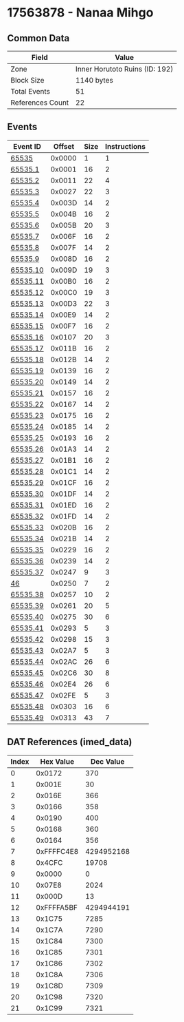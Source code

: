 # 17563878 - Nanaa Mihgo

## Common Data

| Field            | Value                          |
|------------------|--------------------------------|
| Zone             | Inner Horutoto Ruins (ID: 192) |
| Block Size       | 1140 bytes                     |
| Total Events     | 51                             |
| References Count | 22                             |

## Events

| Event ID                  | Offset   |   Size |   Instructions |
|---------------------------|----------|--------|----------------|
| [65535](./65535.md)       | 0x0000   |      1 |              1 |
| [65535.1](./65535.1.md)   | 0x0001   |     16 |              2 |
| [65535.2](./65535.2.md)   | 0x0011   |     22 |              4 |
| [65535.3](./65535.3.md)   | 0x0027   |     22 |              3 |
| [65535.4](./65535.4.md)   | 0x003D   |     14 |              2 |
| [65535.5](./65535.5.md)   | 0x004B   |     16 |              2 |
| [65535.6](./65535.6.md)   | 0x005B   |     20 |              3 |
| [65535.7](./65535.7.md)   | 0x006F   |     16 |              2 |
| [65535.8](./65535.8.md)   | 0x007F   |     14 |              2 |
| [65535.9](./65535.9.md)   | 0x008D   |     16 |              2 |
| [65535.10](./65535.10.md) | 0x009D   |     19 |              3 |
| [65535.11](./65535.11.md) | 0x00B0   |     16 |              2 |
| [65535.12](./65535.12.md) | 0x00C0   |     19 |              3 |
| [65535.13](./65535.13.md) | 0x00D3   |     22 |              3 |
| [65535.14](./65535.14.md) | 0x00E9   |     14 |              2 |
| [65535.15](./65535.15.md) | 0x00F7   |     16 |              2 |
| [65535.16](./65535.16.md) | 0x0107   |     20 |              3 |
| [65535.17](./65535.17.md) | 0x011B   |     16 |              2 |
| [65535.18](./65535.18.md) | 0x012B   |     14 |              2 |
| [65535.19](./65535.19.md) | 0x0139   |     16 |              2 |
| [65535.20](./65535.20.md) | 0x0149   |     14 |              2 |
| [65535.21](./65535.21.md) | 0x0157   |     16 |              2 |
| [65535.22](./65535.22.md) | 0x0167   |     14 |              2 |
| [65535.23](./65535.23.md) | 0x0175   |     16 |              2 |
| [65535.24](./65535.24.md) | 0x0185   |     14 |              2 |
| [65535.25](./65535.25.md) | 0x0193   |     16 |              2 |
| [65535.26](./65535.26.md) | 0x01A3   |     14 |              2 |
| [65535.27](./65535.27.md) | 0x01B1   |     16 |              2 |
| [65535.28](./65535.28.md) | 0x01C1   |     14 |              2 |
| [65535.29](./65535.29.md) | 0x01CF   |     16 |              2 |
| [65535.30](./65535.30.md) | 0x01DF   |     14 |              2 |
| [65535.31](./65535.31.md) | 0x01ED   |     16 |              2 |
| [65535.32](./65535.32.md) | 0x01FD   |     14 |              2 |
| [65535.33](./65535.33.md) | 0x020B   |     16 |              2 |
| [65535.34](./65535.34.md) | 0x021B   |     14 |              2 |
| [65535.35](./65535.35.md) | 0x0229   |     16 |              2 |
| [65535.36](./65535.36.md) | 0x0239   |     14 |              2 |
| [65535.37](./65535.37.md) | 0x0247   |      9 |              3 |
| [46](./46.md)             | 0x0250   |      7 |              2 |
| [65535.38](./65535.38.md) | 0x0257   |     10 |              2 |
| [65535.39](./65535.39.md) | 0x0261   |     20 |              5 |
| [65535.40](./65535.40.md) | 0x0275   |     30 |              6 |
| [65535.41](./65535.41.md) | 0x0293   |      5 |              3 |
| [65535.42](./65535.42.md) | 0x0298   |     15 |              3 |
| [65535.43](./65535.43.md) | 0x02A7   |      5 |              3 |
| [65535.44](./65535.44.md) | 0x02AC   |     26 |              6 |
| [65535.45](./65535.45.md) | 0x02C6   |     30 |              8 |
| [65535.46](./65535.46.md) | 0x02E4   |     26 |              6 |
| [65535.47](./65535.47.md) | 0x02FE   |      5 |              3 |
| [65535.48](./65535.48.md) | 0x0303   |     16 |              6 |
| [65535.49](./65535.49.md) | 0x0313   |     43 |              7 |

## DAT References (imed_data)

|   Index | Hex Value   |   Dec Value |
|---------|-------------|-------------|
|       0 | 0x0172      |         370 |
|       1 | 0x001E      |          30 |
|       2 | 0x016E      |         366 |
|       3 | 0x0166      |         358 |
|       4 | 0x0190      |         400 |
|       5 | 0x0168      |         360 |
|       6 | 0x0164      |         356 |
|       7 | 0xFFFFC4E8  |  4294952168 |
|       8 | 0x4CFC      |       19708 |
|       9 | 0x0000      |           0 |
|      10 | 0x07E8      |        2024 |
|      11 | 0x000D      |          13 |
|      12 | 0xFFFFA5BF  |  4294944191 |
|      13 | 0x1C75      |        7285 |
|      14 | 0x1C7A      |        7290 |
|      15 | 0x1C84      |        7300 |
|      16 | 0x1C85      |        7301 |
|      17 | 0x1C86      |        7302 |
|      18 | 0x1C8A      |        7306 |
|      19 | 0x1C8D      |        7309 |
|      20 | 0x1C98      |        7320 |
|      21 | 0x1C99      |        7321 |
